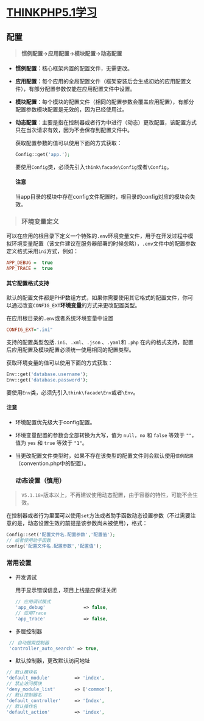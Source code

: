 

# [THINKPHP5.1学习](https://www.kancloud.cn/manual/thinkphp5_1/content)

## 配置

> #### 惯例配置->应用配置->模块配置->动态配置

- **惯例配置**：核心框架内置的配置文件，无需更改。

- **应用配置**：每个应用的全局配置文件（框架安装后会生成初始的应用配置文件），有部分配置参数仅能在应用配置文件中设置。

- **模块配置**：每个模块的配置文件（相同的配置参数会覆盖应用配置），有部分配置参数模块配置是无效的，因为已经使用过。

- **动态配置**：主要是指在控制器或者行为中进行（动态）更改配置，该配置方式只在当次请求有效，因为不会保存到配置文件中。

  

  获取配置参数的值可以使用下面的方式获取：
  
  ```php
  Config::get('app.');
  ```
  
  要使用`Config`类，必须先引入`think\facade\Config`或者`\Config`。
  
  #### 注意
  
  当app目录的模块中存在config文件配置时，根目录的config对应的模块会失效。



> ### 环境变量定义

可以在应用的根目录下定义一个特殊的`.env`环境变量文件，用于在开发过程中模拟环境变量配置（该文件建议在服务器部署的时候忽略），`.env`文件中的配置参数定义格式采用`ini`方式，例如：

 ```ini
 APP_DEBUG =  true
 APP_TRACE =  true
 ```

  #### 其它配置格式支持

默认的配置文件都是PHP数组方式，如果你需要使用其它格式的配置文件，你可以通过改变`CONFIG_EXT`**环境变量**的方式来更改配置类型。

在应用根目录的`.env`或者系统环境变量中设置

```ini
CONFIG_EXT=".ini"
```

支持的配置类型包括`.ini`、`.xml`、`.json` 、`.yaml`和 `.php` 在内的格式支持，配置后应用配置及模块配置必须统一使用相同的配置类型。

获取环境变量的值可以使用下面的方式获取：

```php
Env::get('database.username');
Env::get('database.password');
```

要使用`Env`类，必须先引入`think\facade\Env`或者`\Env`。

  #### 注意

- 环境配置优先级大于config配置。

- 环境变量配置的参数会全部转换为大写，值为 `null`，`no` 和 `false` 等效于 `""`，值为 `yes` 和 `true` 等效于 `"1"`。

- 当更改配置文件类型时，如果不存在该类型的配置文件则会默认使用`惯例配置`（convention.php中的配置）。

  

  ### 动态设置（慎用）

> `V5.1.18+`版本以上，不再建议使用动态配置，由于容器的特性，可能不会生效。

在控制器或者行为里面可以使用`set`方法或者助手函数动态设置参数（不过需要注意的是，动态设置生效的前提是该参数尚未被使用），格式：

```php
Config::set('配置文件名.配置参数','配置值');
// 或者使用助手函数
config('配置文件名.配置参数','配置值');
```



  ### 常用设置

- 开发调试

  用于显示错误信息，项目上线是应保证关闭

  ```php
  // 应用调试模式
  'app_debug'              => false,
  // 应用Trace
  'app_trace'              => false,
  ```

- 多层控制器
 ```php
  // 自动搜索控制器
  'controller_auto_search' => true,
 ```

- 默认控制器，更改默认访问地址

```php
// 默认模块名
'default_module'         => 'index',
// 禁止访问模块
'deny_module_list'       => ['common'],
// 默认控制器名
'default_controller'     => 'Index',
// 默认操作名
'default_action'         => 'index',
```